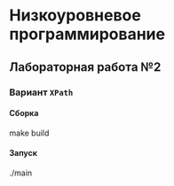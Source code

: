 # Низкоуровневое программирование 
## Лабораторная работа №2
### Вариант `XPath`

#### Сборка
make build

#### Запуск
./main